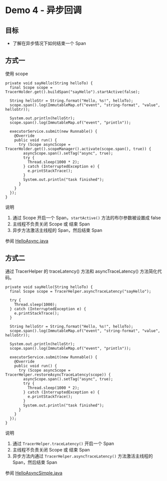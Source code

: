 # Demo 4 - 异步回调

## 目标
* 了解在异步情况下如何结束一个 Span

## 方式一
使用 scope
```
private void sayHello(String helloTo) {
  final Scope scope = TracerHolder.get().buildSpan("sayHello").startActive(false);

  String helloStr = String.format("Hello, %s!", helloTo);
  scope.span().log(ImmutableMap.of("event", "string-format", "value", helloStr));

  System.out.println(helloStr);
  scope.span().log(ImmutableMap.of("event", "println"));

  executorService.submit(new Runnable() {
    @Override
    public void run() {
      try (Scope asyncScope = TracerHolder.get().scopeManager().activate(scope.span(), true)) {
        asyncScope.span().setTag("async", true);
        try {
          Thread.sleep(1000 * 2);
        } catch (InterruptedException e) {
          e.printStackTrace();
        }
        System.out.println("task finished");
      }
    }
  });
}
```
说明
1. 通过 Scope 开启一个 Span，`startActive()` 方法的布尔参数被设置成 false
2. 主线程不负责关闭 Scope 或 结束 Span
3. 异步方法激活主线程的 Span，然后结束 Span

参阅 [HelloAsync.java](./HelloAsync.java)

## 方式二
通过 TracerHelper 的 traceLatency() 方法和 asyncTraceLatency() 方法简化代码。
```
private void sayHello(String helloTo) {
  final Scope scope = TracerHelper.asyncTraceLatency("sayHello");

  try {
    Thread.sleep(1000);
  } catch (InterruptedException e) {
    e.printStackTrace();
  }

  String helloStr = String.format("Hello, %s!", helloTo);
  scope.span().log(ImmutableMap.of("event", "string-format", "value", helloStr));

  System.out.println(helloStr);
  scope.span().log(ImmutableMap.of("event", "println"));

  executorService.submit(new Runnable() {
    @Override
    public void run() {
      try (Scope asyncScope = TracerHelper.restoreAsyncTraceLatency(scope)) {
        asyncScope.span().setTag("async", true);
        try {
          Thread.sleep(1000 * 2);
        } catch (InterruptedException e) {
          e.printStackTrace();
        }
        System.out.println("task finished");
      }
    }
  });
}
```
说明
1. 通过 `TracerHelper.traceLatency()` 开启一个 Span
2. 主线程不负责关闭 Scope 或 结束 Span
3. 异步方法内通过 `TracerHelper.asyncTraceLatency()` 方法激活主线程的 Span，然后结束 Span

参阅 [HelloAsyncSimple.java](./HelloAsyncSimple.java)